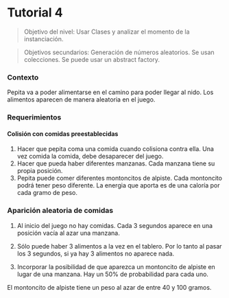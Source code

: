 # Tutorial 4

> Objetivo del nivel: Usar Clases y analizar el momento de la instanciación.

> Objetivos secundarios:  Generación de números aleatorios. Se usan colecciones. Se puede usar un abstract factory.


### Contexto

Pepita va a poder alimentarse en el camino para poder llegar al nido.
Los alimentos aparecen de manera aleatoria en el juego. 


### Requerimientos

#### Colisión con comidas preestablecidas
1. Hacer que pepita coma una comida cuando colisiona contra ella. Una vez comida la comida, debe desaparecer del juego. 
2. Hacer que pueda haber diferentes manzanas. Cada manzana tiene su propia posición. 
3. Pepita puede comer diferentes montoncitos de alpiste. Cada montoncito podrá tener peso diferente. 
La energia que aporta es de una caloría por cada gramo de peso.

   
### Aparición aleatoria de comidas
 
1. Al inicio del juego no hay comidas. 
Cada 3 segundos aparece en una posición vacía al azar 
una manzana. 
2. Sólo puede haber 3 alimentos a la vez en el tablero. Por lo tanto al pasar los 3 segundos, 
si ya hay 3 alimentos no aparece nada.

3. Incorporar la posibilidad de que aparezca un montoncito de alpiste en lugar de una manzana. 
Hay un 50% de probabilidad para cada uno.

El montoncito de alpiste tiene un peso al azar de 
entre 40 y 100 gramos.
